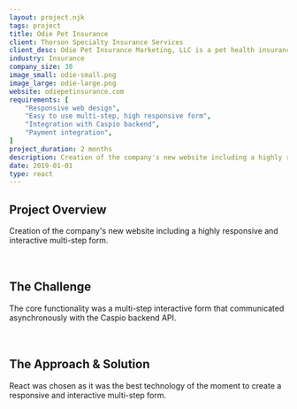 ```yaml
---
layout: project.njk
tags: project
title: Odie Pet Insurance
client: Thorson Specialty Insurance Services
client_desc: Odie Pet Insurance Marketing, LLC is a pet health insurance program administered by Thorson Specialty Insurance Services, Inc.
industry: Insurance
company_size: 30
image_small: odie-small.png
image_large: odie-large.png
website: odiepetinsurance.com
requirements: [
    "Responsive web design",
    "Easy to use multi-step, high responsive form",
    "Integration with Caspio backend",
    "Payment integration",
]
project_duration: 2 months
description: Creation of the company's new website including a highly responsive and interactive multi-step form.
date: 2019-01-01
type: react
---
```


## Project Overview
Creation of the company's new website including a highly responsive and interactive multi-step form.
\
&nbsp;
\
&nbsp;
## The Challenge
The core functionality was a multi-step interactive form that communicated asynchronously with the Caspio backend API.
\
&nbsp;
\
&nbsp;
## The Approach & Solution
React was chosen as it was the best technology of the moment to create a responsive and interactive multi-step form.